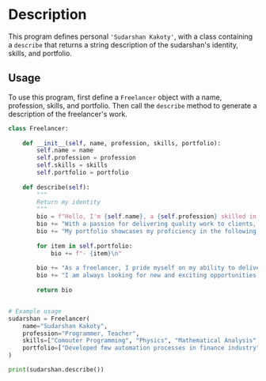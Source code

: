 # Description

This program defines personal `'Sudarshan Kakoty'`, with a class containing a `describe` that returns a string description of the sudarshan's identity, skills, and portfolio.

## Usage

To use this program, first define a `Freelancer` object with a name, profession, skills, and portfolio. Then call the `describe` method to generate a description of the freelancer's work.

```python
class Freelancer:
    
    def __init__(self, name, profession, skills, portfolio):
        self.name = name
        self.profession = profession
        self.skills = skills
        self.portfolio = portfolio
        
    def describe(self):
        """
        Return my identity 
        """
        bio = f"Hello, I'm {self.name}, a {self.profession} skilled in {', '.join(self.skills)}.\n"
        bio += "With a passion for delivering quality work to clients, I have completed several projects across various industries.\n"
        bio += "My portfolio showcases my proficiency in the following areas:\n"
        
        for item in self.portfolio:
            bio += f"- {item}\n"
        
        bio += "As a freelancer, I pride myself on my ability to deliver while maintaining open communication with clients.\n"
        bio += "I am always looking for new and exciting opportunities to challenge myself and expand my skillset.\n"
        
        return bio


# Example usage
sudarshan = Freelancer(
    name="Sudarshan Kakoty",
    profession="Programmer, Teacher",
    skills=["Comouter Programming", "Physics", "Mathematical Analysis", "System Administration"],
    portfolio=["Developed few automation processes in finance industry"]
)

print(sudarshan.describe())

